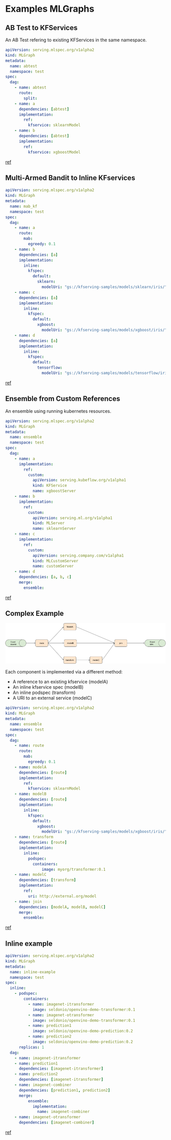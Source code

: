 # Examples MLGraphs

## AB Test to KFServices

An AB Test refering to existing KFServices in the same namespace.

```YAML
apiVersion: serving.mlspec.org/v1alpha2
kind: MLGraph
metadata:
  name: abtest
  namespace: test
spec:
  dag:
    - name: abtest
      route:
        split:
    - name: a
      dependencies: [abtest]
      implementation:
        ref:
          kfservice: sklearnModel
    - name: b
      dependencies: [abtest]
      implementation:
        ref:
          kfservice: xgboostModel
```

[ref](./samples/ab_test_kfservice_refs.yaml)


## Multi-Armed Bandit to Inline KFservices

```YAML
apiVersion: serving.mlspec.org/v1alpha2
kind: MLGraph
metadata:
  name: mab_kf
  namespace: test
spec:
  dag:
    - name: a
      route:
        mab:
          egreedy: 0.1
    - name: b
      dependencies: [a]
      implementation:
        inline:
          kfspec:
            default:
              sklearn:
                modelUri: "gs://kfserving-samples/models/sklearn/iris/"
    - name: c
      dependencies: [a]
      implementation:
        inline:
          kfspec:
            default:
              xgboost:
                modelUri: "gs://kfserving-samples/models/xgboost/iris/"
    - name: d
      dependencies: [a]
      implementation:
        inline:
          kfspec:
            default:
              tensorflow:
                modelUri: "gs://kfserving-samples/models/tensorflow/iris/"

```

[ref](./samples/mab_inline_kfservices.yaml)

## Ensemble from Custom References

An ensemble using running kubernetes resources.

```YAML
apiVersion: serving.mlspec.org/v1alpha2
kind: MLGraph
metadata:
  name: ensemble
  namespace: test
spec:
  dag:
    - name: a
      implementation:
        ref:
          custom:
            apiVersion: serving.kubeflow.org/v1alpha1
            kind: KFService
            name: xgboostServer
    - name: b
      implementation:
        ref:
          custom:
            apiVersion: serving.ml.org/v1alpha1
            kind: MLServer
            name: sklearnServer
    - name: c
      implementation:
        ref:
          custom:
            apiVersion: serving.company.com/v1alpha1
            kind: MLCustomServer
            name: customServer
    - name: d
      dependencies: [a, b, c]
      merge:
        ensemble:

```

[ref](./samples/ensemble_custom_refs.yaml)

## Complex Example

![example-graph](example-graph.png)

Each component is implemented via a different method:

  * A reference to an existing kfservice (modelA)
  * An inline kfservice spec  (modelB)
  * An inline podspec (transform)
  * A URI to an external service (modelC)

```YAML
apiVersion: serving.mlspec.org/v1alpha2
kind: MLGraph
metadata:
  name: ensemble
  namespace: test
spec:
  dag:
    - name: route
      route:
        mab:
          egreedy: 0.1    
    - name: modelA
      dependencies: [route]
      implementation:
        ref:
          kfservice: sklearnModel
    - name: modelB
      dependencies: [route]      
      implementation:
        inline:
          kfspec:
            default:
              xgboost:
                modelUri: "gs://kfserving-samples/models/xgboost/iris/"
    - name: transform
      dependencies: [route]
      implementation:
        inline:
          podspec:
            containers:
                image: myorg/transformer:0.1
    - name: modelC
      dependencies: [transform]
      implementation:
        ref:
          uri: http://external.org/model
    - name: join
      dependencies: [modelA, modelB, modelC]
      merge:
        ensemble:

```

[ref](./samples/route_and_ensemble.yaml)


## Inline example

```YAML
apiVersion: serving.mlspec.org/v1alpha2
kind: MLGraph
metadata:
  name: inline-example
  namespace: test
spec:
  inline:
    - podspec:
        containers:
          - name: imagenet-itransformer
            image: seldonio/openvino-demo-transformer:0.1
          - name: imagenet-otransformer
            image: seldonio/openvino-demo-transformer:0.1
          - name: prediction1
            image: seldonio/openvino-demo-prediction:0.2
          - name: prediction2
            image: seldonio/openvino-demo-prediction:0.2
      replicas: 1              
  dag:
    - name: imagenet-itransformer
    - name: prediction1
      dependencies: [imagenet-itransformer]
    - name: prediction2
      dependencies: [imagenet-itransformer]
    - name: imagenet-combiner
      dependencies: [prediction1, prediction2]
      merge:
          ensemble:
            implementation:
              name: imagenet-combiner
    - name: imagenet-otransformer
      dependencies: [imagenet-combiner]        

```

[ref](./samples/inline.yaml)